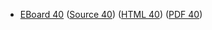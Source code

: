 * [EBoard 40](../eboards/eboard.40.html)
  ([Source 40](../eboards/eboard.40.md))
  ([HTML 40](../eboards/eboard.40.html))
  ([PDF 40](../eboards/eboard.40.pdf))
